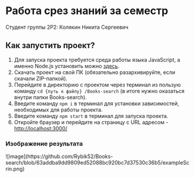 <h1>Работа срез знаний за семестр</h1>
<p>Студент группы 2Р2: Колякин Никита Сергеевич</p>
<h2>Как запустить проект?</h2>
<ol>
	<li>Для запуска проекта требуется среда работы языка JavaScript, а именно Node.js установить можно <a href='https://nodejs.org/en'>здесь</a>.</li>
	<li>Скачать проект на свой ПК (обязательно разархивируйте, если скачали ZIP-папкой).</li>
	<li>Перейдите в директорию с проектом через терминал из пользую команду <code>cd {путь к файлу} /Books-search</code> (в итоге нужно оказаться внутри папки Books-search).</li>
	<li>Введите команду <code>npm i</code> в терминал для установки зависимостей, необходимых для работы проекта.</li>
	<li>Введите команду <code>npm start</code> в терминал для запуска проекта.</li>
	<li>Откройте браузер и перейдите на страницу с URL адресом - <a href='http://localhost:3000/'>http://localhost:3000/</a></li>
</ol>
<h3>Изображение результата</h3>
![image](https://github.com/Rybik52/Books-search/blob/63addba9dd9809ed52088bc920bc7d37530c36b5/exampleScrin.png)

